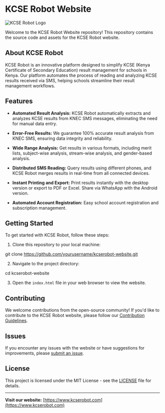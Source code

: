 # KCSE Robot Website

![KCSE Robot Logo](logo.png)

Welcome to the KCSE Robot Website repository! This repository contains the source code and assets for the KCSE Robot website.

## About KCSE Robot

KCSE Robot is an innovative platform designed to simplify KCSE (Kenya Certificate of Secondary Education) result management for schools in Kenya. Our platform automates the process of reading and analyzing KCSE results received via SMS, helping schools streamline their result management workflows.

## Features

- **Automated Result Analysis:** KCSE Robot automatically extracts and analyzes KCSE results from KNEC SMS messages, eliminating the need for manual data entry.

- **Error-Free Results:** We guarantee 100% accurate result analysis from KNEC SMS, ensuring data integrity and reliability.

- **Wide Range Analysis:** Get results in various formats, including merit lists, subject-wise analysis, stream-wise analysis, and gender-based analysis.

- **Distributed SMS Reading:** Query results using different phones, and KCSE Robot merges results in real-time from all connected devices.

- **Instant Printing and Export:** Print results instantly with the desktop version or export to PDF or Excel. Share via WhatsApp with the Android version.

- **Automated Account Registration:** Easy school account registration and subscription management.

## Getting Started

To get started with KCSE Robot, follow these steps:

1. Clone this repository to your local machine:

git clone https://github.com/yourusername/kcserobot-website.git



2. Navigate to the project directory:

cd kcserobot-website


3. Open the `index.html` file in your web browser to view the website.

## Contributing

We welcome contributions from the open-source community! If you'd like to contribute to the KCSE Robot website, please follow our [Contribution Guidelines](CONTRIBUTING.md).

## Issues

If you encounter any issues with the website or have suggestions for improvements, please [submit an issue](https://github.com/yourusername/kcserobot-website/issues).

## License

This project is licensed under the MIT License - see the [LICENSE](LICENSE) file for details.

---

**Visit our website:** [https://www.kcserobot.com](https://www.kcserobot.com)